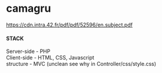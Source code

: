 # camagru
https://cdn.intra.42.fr/pdf/pdf/52596/en.subject.pdf

#### STACK
Server-side - PHP<br>
Client-side - HTML, CSS, Javascript<br>
structure - MVC (unclean see why in Controller/css/style.css)
